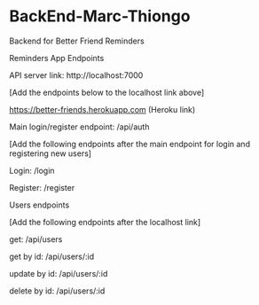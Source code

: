# BackEnd-Marc-Thiongo
Backend for Better Friend Reminders

Reminders App Endpoints

API server link: http://localhost:7000

[Add the endpoints below to the localhost link above]

https://better-friends.herokuapp.com (Heroku link)

Main login/register endpoint: /api/auth
 
[Add the following endpoints after the main endpoint for login and registering new users]

Login: /login

Register: /register

Users endpoints

[Add the following endpoints after the localhost link]

get: /api/users

get by id: /api/users/:id

update by id: /api/users/:id

delete by id: /api/users/:id




